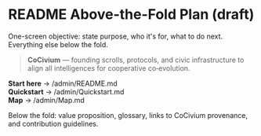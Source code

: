 <!-- status: stub; target: 150+ words -->
# README Above-the-Fold Plan (draft)

One-screen objective: state purpose, who it's for, what to do next.  Everything else below the fold.

> **CoCivium** — founding scrolls, protocols, and civic infrastructure to align all intelligences for cooperative co‑evolution.

**Start here** → /admin/README.md  
**Quickstart** → /admin/Quickstart.md  
**Map** → /admin/Map.md

Below the fold: value proposition, glossary, links to CoCivium provenance, and contribution guidelines.



